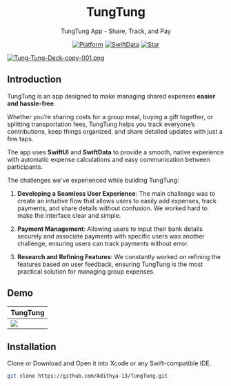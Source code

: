 <h1 align="center">
  TungTung
</h1>
<p align="center">
  TungTung App - Share, Track, and Pay
</p>
<p align="center">
  <a href="https://developer.apple.com/xcode/swiftui/"><img alt="Platform" src="https://img.shields.io/badge/platform-SwiftUI-blue.svg"></a>
  <a href="https://developer.apple.com/swiftdata/"><img alt="SwiftData" src="https://img.shields.io/badge/SwiftData-1.0-blue.svg"></a>
  <a href="https://github.com/Adithya-13/TungTung"><img alt="Star" src="https://img.shields.io/github/stars/Adithya-13/TungTung"></a>
</p>

[![Tung-Tung-Deck-copy-001.png](https://i.postimg.cc/cHyLY2rk/Tung-Tung-Deck-copy-001.png)](https://postimg.cc/GBKRnMPv)

## Introduction

TungTung is an app designed to make managing shared expenses **easier and hassle-free**.

Whether you’re sharing costs for a group meal, buying a gift together, or splitting transportation fees, TungTung helps you track everyone’s contributions, keep things organized, and share detailed updates with just a few taps.

The app uses **SwiftUI** and **SwiftData** to provide a smooth, native experience with automatic expense calculations and easy communication between participants.

The challenges we've experienced while building TungTung:
1. **Developing a Seamless User Experience**:
   The main challenge was to create an intuitive flow that allows users to easily add expenses, track payments, and share details without confusion. We worked hard to make the interface clear and simple.

2. **Payment Management**:
   Allowing users to input their bank details securely and associate payments with specific users was another challenge, ensuring users can track payments without error.

3. **Research and Refining Features**:
   We constantly worked on refining the features based on user feedback, ensuring TungTung is the most practical solution for managing group expenses.


## Demo

|TungTung|
|--|
|![](/vid.gif?raw=true)|

## Installation

Clone or Download and Open it into Xcode or any Swift-compatible IDE.

```bash
git clone https://github.com/Adithya-13/TungTung.git
